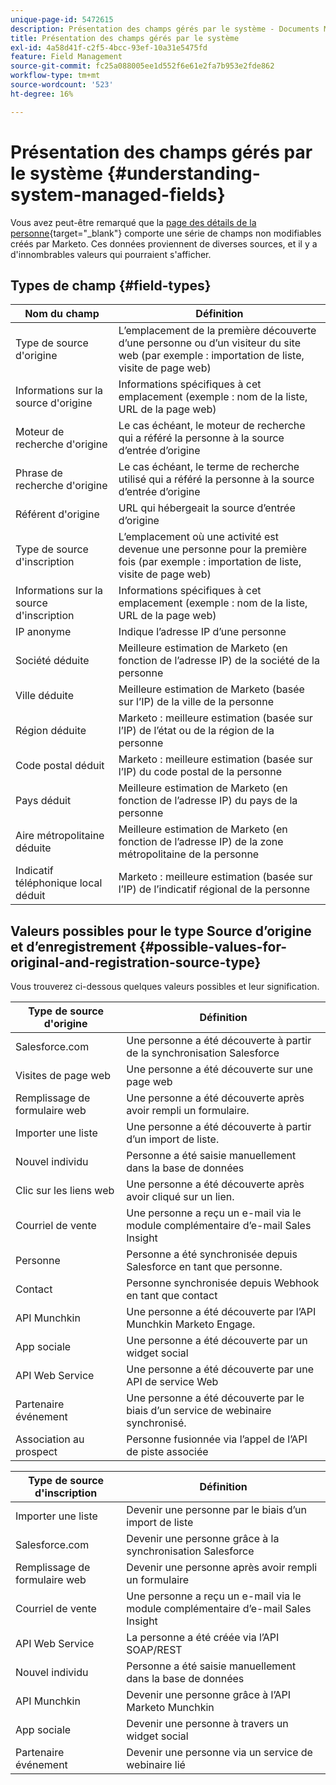 ```yaml
---
unique-page-id: 5472615
description: Présentation des champs gérés par le système - Documents Marketo - Documentation du produit
title: Présentation des champs gérés par le système
exl-id: 4a58d41f-c2f5-4bcc-93ef-10a31e5475fd
feature: Field Management
source-git-commit: fc25a088005ee1d552f6e61e2fa7b953e2fde862
workflow-type: tm+mt
source-wordcount: '523'
ht-degree: 16%

---
```


# Présentation des champs gérés par le système {#understanding-system-managed-fields}

Vous avez peut-être remarqué que la [page des détails de la personne](/help/marketo/product-docs/core-marketo-concepts/smart-lists-and-static-lists/managing-people-in-smart-lists/using-the-person-detail-page.md){target="_blank"} comporte une série de champs non modifiables créés par Marketo. Ces données proviennent de diverses sources, et il y a d&#39;innombrables valeurs qui pourraient s&#39;afficher.

## Types de champ {#field-types}

<table><thead>
  <tr>
    <th>Nom du champ</th>
    <th>Définition</th>
  </tr></thead>
<tbody>
  <tr>
    <td>Type de source d'origine</td>
    <td>L’emplacement de la première découverte d’une personne ou d’un visiteur du site web (par exemple : importation de liste, visite de page web)</td>
  </tr>
  <tr>
    <td>Informations sur la source d'origine</td>
    <td>Informations spécifiques à cet emplacement (exemple : nom de la liste, URL de la page web)</td>
  </tr>
  <tr>
    <td>Moteur de recherche d'origine</td>
    <td>Le cas échéant, le moteur de recherche qui a référé la personne à la source d’entrée d’origine</td>
  </tr>
  <tr>
    <td>Phrase de recherche d'origine</td>
    <td>Le cas échéant, le terme de recherche utilisé qui a référé la personne à la source d’entrée d’origine</td>
  </tr>
  <tr>
    <td>Référent d'origine</td>
    <td>URL qui hébergeait la source d’entrée d’origine</td>
  </tr>
  <tr>
    <td>Type de source d'inscription</td>
    <td>L’emplacement où une activité est devenue une personne pour la première fois (par exemple : importation de liste, visite de page web)</td>
  </tr>
  <tr>
    <td>Informations sur la source d'inscription</td>
    <td>Informations spécifiques à cet emplacement (exemple : nom de la liste, URL de la page web)</td>
  </tr>
  <tr>
    <td>IP anonyme</td>
    <td>Indique l’adresse IP d’une personne</td>
  </tr>
  <tr>
    <td>Société déduite</td>
    <td>Meilleure estimation de Marketo (en fonction de l’adresse IP) de la société de la personne</td>
  </tr>
  <tr>
    <td>Ville déduite</td>
    <td>Meilleure estimation de Marketo (basée sur l’IP) de la ville de la personne</td>
  </tr>
  <tr>
    <td>Région déduite</td>
    <td>Marketo : meilleure estimation (basée sur l’IP) de l’état ou de la région de la personne</td>
  </tr>
  <tr>
    <td>Code postal déduit</td>
    <td>Marketo : meilleure estimation (basée sur l’IP) du code postal de la personne</td>
  </tr>
  <tr>
    <td>Pays déduit</td>
    <td>Meilleure estimation de Marketo (en fonction de l’adresse IP) du pays de la personne</td>
  </tr>
  <tr>
    <td>Aire métropolitaine déduite</td>
    <td>Meilleure estimation de Marketo (en fonction de l’adresse IP) de la zone métropolitaine de la personne</td>
  </tr>
  <tr>
    <td>Indicatif téléphonique local déduit</td>
    <td>Marketo : meilleure estimation (basée sur l’IP) de l’indicatif régional de la personne</td>
  </tr>
</tbody></table>

## Valeurs possibles pour le type Source d’origine et d’enregistrement {#possible-values-for-original-and-registration-source-type}

Vous trouverez ci-dessous quelques valeurs possibles et leur signification.

<table><thead>
  <tr>
    <th>Type de source d'origine</th>
    <th>Définition</th>
  </tr></thead>
<tbody>
  <tr>
    <td>Salesforce.com</td>
    <td>Une personne a été découverte à partir de la synchronisation Salesforce</td>
  </tr>
  <tr>
    <td>Visites de page web</td>
    <td>Une personne a été découverte sur une page web</td>
  </tr>
  <tr>
    <td>Remplissage de formulaire web</td>
    <td>Une personne a été découverte après avoir rempli un formulaire.</td>
  </tr>
  <tr>
    <td>Importer une liste</td>
    <td>Une personne a été découverte à partir d’un import de liste.</td>
  </tr>
  <tr>
    <td>Nouvel individu</td>
    <td>Personne a été saisie manuellement dans la base de données</td>
  </tr>
  <tr>
    <td>Clic sur les liens web</td>
    <td>Une personne a été découverte après avoir cliqué sur un lien.</td>
  </tr>
  <tr>
    <td>Courriel de vente</td>
    <td>Une personne a reçu un e-mail via le module complémentaire d’e-mail Sales Insight</td>
  </tr>
  <tr>
    <td>Personne</td>
    <td>Personne a été synchronisée depuis Salesforce en tant que personne.</td>
  </tr>
  <tr>
    <td>Contact</td>
    <td>Personne synchronisée depuis Webhook en tant que contact</td>
  </tr>
  <tr>
    <td>API Munchkin</td>
    <td>Une personne a été découverte par l’API Munchkin Marketo Engage.</td>
  </tr>
  <tr>
    <td>App sociale</td>
    <td>Une personne a été découverte par un widget social</td>
  </tr>
  <tr>
    <td>API Web Service</td>
    <td>Une personne a été découverte par une API de service Web</td>
  </tr>
  <tr>
    <td>Partenaire événement</td>
    <td>Une personne a été découverte par le biais d’un service de webinaire synchronisé.</td>
  </tr>
  <tr>
    <td>Association au prospect</td>
    <td>Personne fusionnée via l’appel de l’API de piste associée</td>
  </tr>
</tbody></table>

<table><thead>
  <tr>
    <th>Type de source d'inscription</th>
    <th>Définition</th>
  </tr></thead>
<tbody>
  <tr>
    <td>Importer une liste</td>
    <td>Devenir une personne par le biais d’un import de liste</td>
  </tr>
  <tr>
    <td>Salesforce.com</td>
    <td>Devenir une personne grâce à la synchronisation Salesforce</td>
  </tr>
  <tr>
    <td>Remplissage de formulaire web</td>
    <td>Devenir une personne après avoir rempli un formulaire</td>
  </tr>
  <tr>
    <td>Courriel de vente</td>
    <td>Une personne a reçu un e-mail via le module complémentaire d’e-mail Sales Insight</td>
  </tr>
  <tr>
    <td>API Web Service</td>
    <td>La personne a été créée via l’API SOAP/REST</td>
  </tr>
  <tr>
    <td>Nouvel individu</td>
    <td>Personne a été saisie manuellement dans la base de données</td>
  </tr>
  <tr>
    <td>API Munchkin</td>
    <td>Devenir une personne grâce à l’API Marketo Munchkin</td>
  </tr>
  <tr>
    <td>App sociale</td>
    <td>Devenir une personne à travers un widget social</td>
  </tr>
  <tr>
    <td>Partenaire événement</td>
    <td>Devenir une personne via un service de webinaire lié</td>
  </tr>
</tbody>
</table>
